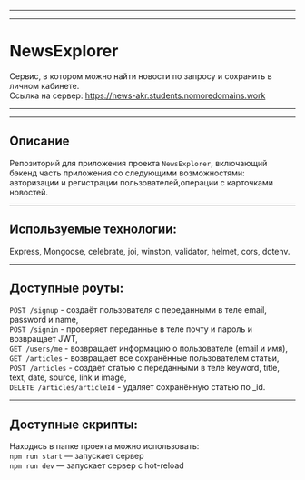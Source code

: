 ***
***
# NewsExplorer
Сервис, в котором можно найти новости по запросу и сохранить в личном кабинете.</br>
Ссылка на сервер: https://news-akr.students.nomoredomains.work

***
***

## Описание
Репозиторий для приложения проекта `NewsExplorer`, включающий бэкенд часть приложения со следующими возможностями: авторизации и регистрации пользователей,операции с карточками новостей.
***
## Используемые технологии:
Express, Mongoose, celebrate, joi, winston, validator, helmet, cors, dotenv.
***
## Доступные роуты:
`POST /signup` - создаёт пользователя с переданными в теле email, password и name,</br>
`POST /signin` - проверяет переданные в теле почту и пароль и возвращает JWT,</br>
`GET /users/me` - возвращает информацию о пользователе (email и имя),</br>
`GET /articles` - возвращает все сохранённые пользователем статьи,</br>
`POST /articles` - создаёт статью с переданными в теле keyword, title, text, date, source, link и image,</br>
`DELETE /articles/articleId` - удаляет сохранённую статью  по _id.</br>
***
## Доступные скрипты:
Находясь в папке проекта можно использовать:</br>
`npm run start` — запускает сервер   </br>
`npm run dev` — запускает сервер с hot-reload</br>

